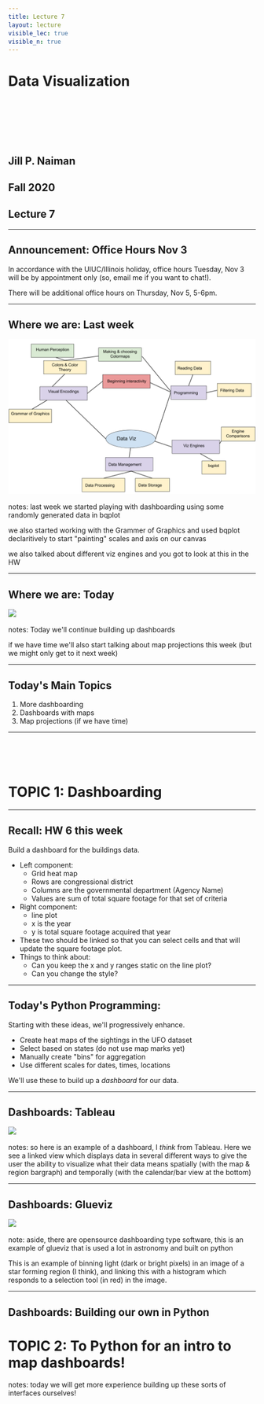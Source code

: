 ```yaml
---
title: Lecture 7
layout: lecture
visible_lec: true
visible_n: true
---
```


<!-- .slide: class="titleslide" -->

# Data Visualization
<div style="height: 6.0em;"></div>

## Jill P. Naiman
## Fall 2020
## Lecture 7

---

## Announcement: Office Hours Nov 3

In accordance with the UIUC/Illinois holiday, office hours Tuesday, Nov 3 will be by appointment only (so, email me if you want to chat!).  

There will be additional office hours on Thursday, Nov 5, 5-6pm.

---

## Where we are: Last week

<img src="images/dataviz_map_lastweek_take2.png">

notes: last week  we started playing with dashboarding using some randomly generated data in bqplot

we also started working with the Grammer of Graphics and used bqplot declaritively to start "painting" scales and axis on our canvas

we also talked about different viz engines and you got to look at this in the HW

---

## Where we are: Today

<img src="images/dataviz_map_thisweek.png">

notes: Today we'll continue building up dashboards

if we have time we'll also start talking about map projections this week (but we might only get to it next week)

---

## Today's Main Topics

 1. More dashboarding
 2. Dashboards with maps
 3. Map projections (if we have time)

---

<br>
<br>
<br>

# TOPIC 1: Dashboarding

---

## Recall: HW 6 this week

Build a dashboard for the buildings data.
 * Left component:
    * Grid heat map
    * Rows are congressional district
    * Columns are the governmental department (Agency Name)
    * Values are sum of total square footage for that set of criteria
 * Right component:
    * line plot
    * x is the year
    * y is total square footage acquired that year
 * These two should be linked so that you can select cells and that will update the square footage plot.
 * Things to think about:
    * Can you keep the x and y ranges static on the line plot?
    * Can you change the style?

---

## Today's Python Programming:

Starting with these ideas, we'll progressively enhance.

 * Create heat maps of the sightings in the UFO dataset
 * Select based on states (do not use map marks yet)
 * Manually create "bins" for aggregation
 * Use different scales for dates, times, locations

We'll use these to build up a _dashboard_ for our data.

---

## Dashboards: Tableau
![](images/Tableau-Sample-Training-Dashboard-Original.png)

notes: so here is an example of a dashboard, I *think* from Tableau.  Here we see a linked view which
displays data in several different ways to give the user the ability to visualize what their data
means spatially (with the map & region bargraph) and temporally (with the calendar/bar view at the bottom)

---

## Dashboards: Glueviz
![](images/histogram.png)

note: aside, there are opensource dashboarding type software, this is an example of glueviz that is
used a lot in astronomy and built on python

This is an example of binning light (dark or bright pixels) in an image of a star forming region (I think),
and linking this with a histogram which responds to a selection tool (in red) in the image.

---

## Dashboards: Building our own in Python

# TOPIC 2: To Python for an intro to map dashboards!

notes: today we will get more experience building up these sorts of interfaces ourselves!
